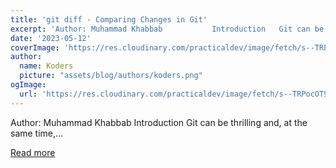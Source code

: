 ```yaml
---
title: 'git diff - Comparing Changes in Git'
excerpt: 'Author: Muhammad Khabbab           Introduction   Git can be thrilling and, at the same time,...'
date: '2023-05-12'
coverImage: 'https://res.cloudinary.com/practicaldev/image/fetch/s--TRPocOT9--/c_imagga_scale,f_auto,fl_progressive,h_420,q_auto,w_1000/https://dev-to-uploads.s3.amazonaws.com/uploads/articles/d1apr8apperkyke4vvwg.png'
author:
  name: Koders
  picture: "assets/blog/authors/koders.png"
ogImage:
  url: 'https://res.cloudinary.com/practicaldev/image/fetch/s--TRPocOT9--/c_imagga_scale,f_auto,fl_progressive,h_420,q_auto,w_1000/https://dev-to-uploads.s3.amazonaws.com/uploads/articles/d1apr8apperkyke4vvwg.png'
---
```


Author: Muhammad Khabbab           Introduction   Git can be thrilling and, at the same time,...

[Read more](https://dev.to/refine/git-diff-comparing-changes-in-git-3n5m)
